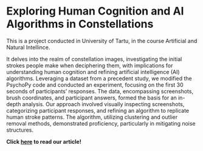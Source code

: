 # Exploring Human Cognition and AI Algorithms in Constellations
 This is a project conducted in University of Tartu, in the course Artificial and Natural Intellince.

 It delves into the realm of constellation images, investigating the initial strokes people make when deciphering them, with implications for understanding human cognition and refining artificial intelligence (AI) algorithms. Leveraging a dataset from a precedent study, we modified the PsychoPy code and conducted an experiment, focusing on the first 30 seconds of participants’ responses. The data, encompassing screenshots, brush coordinates, and participant answers, formed the basis for an in-depth analysis. Our approach involved visually inspecting screenshots, categorizing participant responses, and refining an algorithm to replicate human stroke patterns. The algorithm, utilizing clustering and outlier removal methods, demonstrated proficiency, particularly in mitigating noise structures.

 **Click [here]([https://link-url-here.org](https://medium.com/@sokkhelena/constellation-image-analysis-a-comparative-study-of-human-drawings-and-computer-algorithms-91c184e677d2)https://medium.com/@sokkhelena/constellation-image-analysis-a-comparative-study-of-human-drawings-and-computer-algorithms-91c184e677d2) to read our article!** 
 
